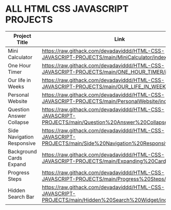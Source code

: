 # ALL HTML CSS JAVASCRIPT PROJECTS


| Project Title      | Link |
| ----------- | ----------- |
| Mini Calculator        |    https://raw.githack.com/devadaviddd/HTML-CSS-JAVASCRIPT-PROJECTS/main/MiniCalculator/index.html    |
| One Hour Timer   | https://raw.githack.com/devadaviddd/HTML-CSS-JAVASCRIPT-PROJECTS/main/ONE_HOUR_TIMER/index.html        |
| Our life in Weeks   | https://raw.githack.com/devadaviddd/HTML-CSS-JAVASCRIPT-PROJECTS/main/OUR_LIFE_IN_WEEKS/index.html   |
| Personal Website    | https://raw.githack.com/devadaviddd/HTML-CSS-JAVASCRIPT-PROJECTS/main/PersonalWebsite/index.html   |
| Question Answer Collapse  | https://raw.githack.com/devadaviddd/HTML-CSS-JAVASCRIPT-PROJECTS/main/Question%20Answer%20Collapse/index.html|
| Side Navigation Responsive | https://raw.githack.com/devadaviddd/HTML-CSS-JAVASCRIPT-PROJECTS/main/Side%20Navigation%20Responsive/index.html|
| Background Cards Expand | https://raw.githack.com/devadaviddd/HTML-CSS-JAVASCRIPT-PROJECTS/main/Expanding%20Cards/index.html|
| Progress Steps | https://raw.githack.com/devadaviddd/HTML-CSS-JAVASCRIPT-PROJECTS/main/Progress%20Steps/index.html|
| Hidden Search Bar | https://raw.githack.com/devadaviddd/HTML-CSS-JAVASCRIPT-PROJECTS/main/Hidden%20Search%20Widget/index.html |
